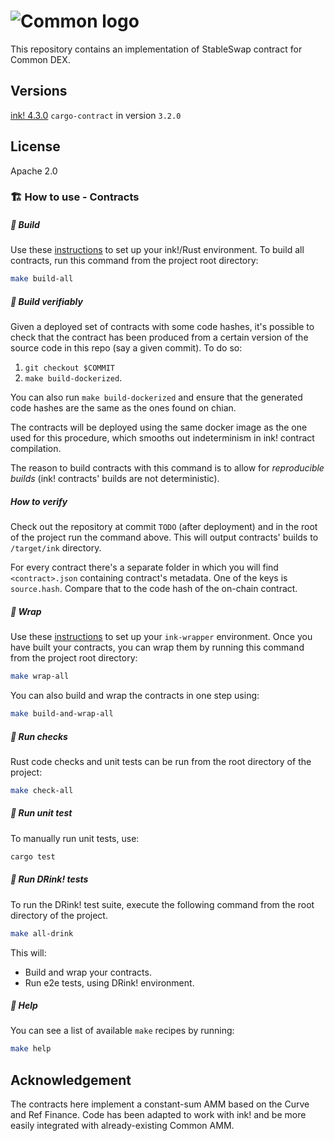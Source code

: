 # ![Common logo](common_logo.svg "Common logo")

This repository contains an implementation of StableSwap contract for Common DEX.

## Versions

[ink! 4.3.0](https://github.com/paritytech/ink/tree/v4.3.0)
`cargo-contract` in version `3.2.0`

## License

Apache 2.0

### 🏗️ How to use - Contracts

##### 💫 Build

Use these [instructions](https://use.ink/getting-started/setup) to set up your ink!/Rust environment.
To build all contracts, run this command from the project root directory:

```sh
make build-all
```

##### 💫 Build verifiably

Given a deployed set of contracts with some code hashes, it's possible to check that the contract has been produced from a certain version of the source code in this repo (say a given commit). To do so:

1. `git checkout $COMMIT`
2. `make build-dockerized`.

You can also run `make build-dockerized` and ensure that the generated code hashes are the same as the ones found on chian.

The contracts will be deployed using the same docker image as the one used for this procedure, which smooths out indeterminism in ink! contract compilation.

The reason to build contracts with this command is to allow for _reproducible builds_ (ink! contracts' builds are not deterministic).

##### How to verify

Check out the repository at commit `TODO` (after deployment) and in the root of the project run the command above. This will output contracts' builds to `/target/ink` directory.

For every contract there's a separate folder in which you will find `<contract>.json` containing contract's metadata. One of the keys is `source.hash`. Compare that to the code hash of the on-chain contract.

##### 💫 Wrap

Use these [instructions](https://github.com/Cardinal-Cryptography/ink-wrapper#installation) to set up your `ink-wrapper` environment.
Once you have built your contracts, you can wrap them by running this command from the project root directory:

```sh
make wrap-all
```

You can also build and wrap the contracts in one step using:

```sh
make build-and-wrap-all
```

##### 💫 Run checks

Rust code checks and unit tests can be run from the root directory of the project:

```sh
make check-all
```

##### 💫 Run unit test

To manually run unit tests, use:

```sh
cargo test
```

##### 💫 Run DRink! tests

To run the DRink! test suite, execute the following command from the root directory of the project.

```sh
make all-drink
```

This will:

- Build and wrap your contracts.
- Run e2e tests, using DRink! environment.

##### 💫 Help

You can see a list of available `make` recipes by running:

```sh
make help
```

## Acknowledgement

The contracts here implement a constant-sum AMM based on the Curve and Ref Finance. Code has been adapted to work with ink! and be more easily integrated with already-existing Common AMM.
